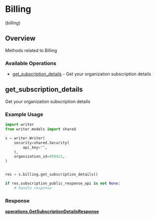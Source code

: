 # Billing
(*billing*)

## Overview

Methods related to Billing

### Available Operations

* [get_subscription_details](#get_subscription_details) - Get your organization subscription details

## get_subscription_details

Get your organization subscription details

### Example Usage

```python
import writer
from writer.models import shared

s = writer.Writer(
    security=shared.Security(
        api_key="",
    ),
    organization_id=850421,
)


res = s.billing.get_subscription_details()

if res.subscription_public_response_api is not None:
    # handle response
```


### Response

**[operations.GetSubscriptionDetailsResponse](../../models/operations/getsubscriptiondetailsresponse.md)**

